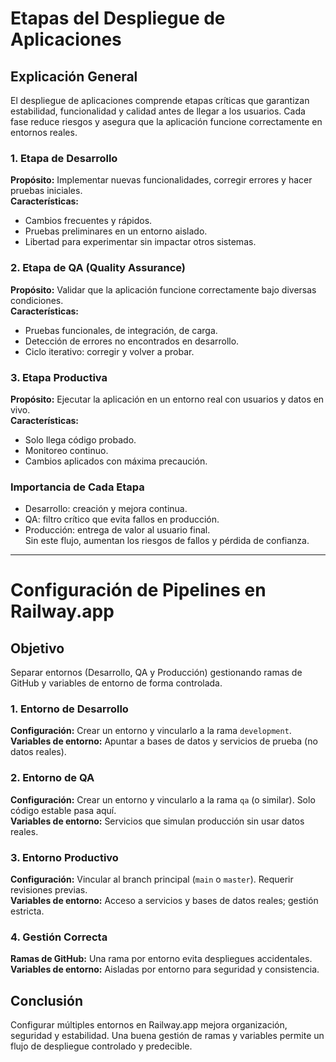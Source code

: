 # Etapas del Despliegue de Aplicaciones

## Explicación General

El despliegue de aplicaciones comprende etapas críticas que garantizan estabilidad, funcionalidad y calidad antes de llegar a los usuarios. Cada fase reduce riesgos y asegura que la aplicación funcione correctamente en entornos reales.

### 1. Etapa de Desarrollo

**Propósito:** Implementar nuevas funcionalidades, corregir errores y hacer pruebas iniciales.  
**Características:**

- Cambios frecuentes y rápidos.
- Pruebas preliminares en un entorno aislado.
- Libertad para experimentar sin impactar otros sistemas.

### 2. Etapa de QA (Quality Assurance)

**Propósito:** Validar que la aplicación funcione correctamente bajo diversas condiciones.  
**Características:**

- Pruebas funcionales, de integración, de carga.
- Detección de errores no encontrados en desarrollo.
- Ciclo iterativo: corregir y volver a probar.

### 3. Etapa Productiva

**Propósito:** Ejecutar la aplicación en un entorno real con usuarios y datos en vivo.  
**Características:**

- Solo llega código probado.
- Monitoreo continuo.
- Cambios aplicados con máxima precaución.

### Importancia de Cada Etapa

- Desarrollo: creación y mejora continua.
- QA: filtro crítico que evita fallos en producción.
- Producción: entrega de valor al usuario final.  
  Sin este flujo, aumentan los riesgos de fallos y pérdida de confianza.

---

# Configuración de Pipelines en Railway.app

## Objetivo

Separar entornos (Desarrollo, QA y Producción) gestionando ramas de GitHub y variables de entorno de forma controlada.

### 1. Entorno de Desarrollo

**Configuración:** Crear un entorno y vincularlo a la rama `development`.  
**Variables de entorno:** Apuntar a bases de datos y servicios de prueba (no datos reales).

### 2. Entorno de QA

**Configuración:** Crear un entorno y vincularlo a la rama `qa` (o similar). Solo código estable pasa aquí.  
**Variables de entorno:** Servicios que simulan producción sin usar datos reales.

### 3. Entorno Productivo

**Configuración:** Vincular al branch principal (`main` o `master`). Requerir revisiones previas.  
**Variables de entorno:** Acceso a servicios y bases de datos reales; gestión estricta.

### 4. Gestión Correcta

**Ramas de GitHub:** Una rama por entorno evita despliegues accidentales.  
**Variables de entorno:** Aisladas por entorno para seguridad y consistencia.

## Conclusión

Configurar múltiples entornos en Railway.app mejora organización, seguridad y estabilidad. Una buena gestión de ramas y variables permite un flujo de despliegue controlado y predecible.
